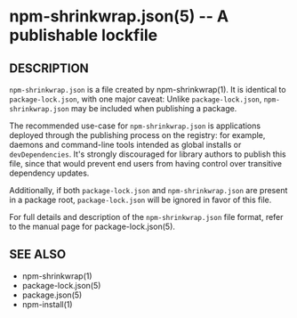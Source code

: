 npm-shrinkwrap.json(5) -- A publishable lockfile
=====================================================

## DESCRIPTION

`npm-shrinkwrap.json` is a file created by npm-shrinkwrap(1). It is identical to
`package-lock.json`, with one major caveat: Unlike `package-lock.json`,
`npm-shrinkwrap.json` may be included when publishing a package.

The recommended use-case for `npm-shrinkwrap.json` is applications deployed
through the publishing process on the registry: for example, daemons and
command-line tools intended as global installs or `devDependencies`. It's
strongly discouraged for library authors to publish this file, since that would
prevent end users from having control over transitive dependency updates.

Additionally, if both `package-lock.json` and `npm-shrinkwrap.json` are present
in a package root, `package-lock.json` will be ignored in favor of this file.

For full details and description of the `npm-shrinkwrap.json` file format, refer
to the manual page for package-lock.json(5).

## SEE ALSO

* npm-shrinkwrap(1)
* package-lock.json(5)
* package.json(5)
* npm-install(1)
